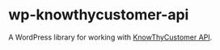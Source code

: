 # wp-knowthycustomer-api
A WordPress library for working with [KnowThyCustomer API](https://docs.knowthycustomer.com/docs).
